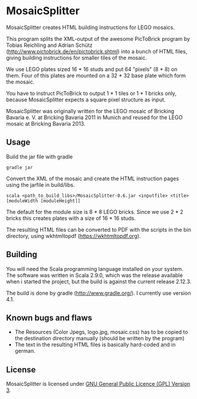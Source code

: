 MosaicSplitter
==============

MosaicSplitter creates HTML building instructions for LEGO mosaics.

This program splits the XML-output of the awesome PicToBrick program by Tobias Reichling and Adrian Schütz
(http://www.pictobrick.de/en/pictobrick.shtml) into a bunch of HTML files, giving building instructions
for smaller tiles of the mosaic.

We use LEGO plates sized 16 * 16 studs and put 64 "pixels" (8 * 8) on them. Four of this plates are mounted
on a 32 * 32 base plate which form the mosaic.

You have to instruct PicToBrick to output 1 * 1 tiles or 1 * 1 bricks only, because MosaicSplitter
expects a square pixel structure as input.

MosaicSplitter was originally written for the LEGO mosaic of Bricking Bavaria e. V. at
Bricking Bavaria 2011 in Munich and reused for the LEGO mosaic at Bricking Bavaria 2013.

Usage
-----

Build the jar file with gradle

    gradle jar

Convert the XML of the mosaic and create the HTML instruction pages using the jarfile in build/libs.

    scala <path_to_build_libs>/MosaicSplitter-0.6.jar <inputfile> <title> [moduleWidth [moduleHeight]]

The default for the module size is 8 * 8 LEGO bricks. Since we use 2 * 2 bricks this creates plates
with a size of 16 * 16 studs.

The resulting HTML files can be converted to PDF with the scripts in the bin directory,
using wkhtmltopdf (https://wkhtmltopdf.org).

Building
--------

You will need the Scala programming language installed on your system.
The software was written in Scala 2.9.0, which was the release available when i
started the project, but the build is against the current release 2.12.3.

The build is done by gradle (http://www.gradle.org/). I currently use version 4.1.

Known bugs and flaws
---------------------

- The Resources (Color Jpegs, logo.jpg, mosaic.css) has to be copied to the destination directory manually (should be written by the program)
- The text in the resulting HTML files is basically hard-coded and in german.

License
-------

MosaicSplitter is licensed under [GNU General Public Licence (GPL) Version 3](http://www.gnu.org/licenses/gpl-3.0.en.html).
